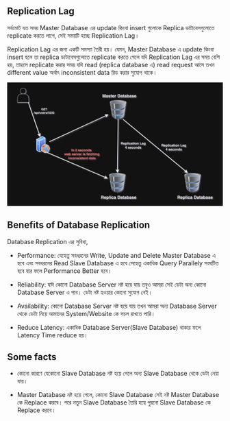 ## Replication Lag

সর্বমোট যত সময় Master Database এর update কিংবা insert গুলোকে Replica ডাটাবেসগুলোতে replicate করতে লাগে, সেই সময়টি হচ্ছে Replication Lag।

Replication Lag এর জন্য একটি সমস্যা তৈরী হয়। যেমন, Master Database এ update কিংবা insert হলে তা replica ডাটাবেসগুলোতে replicate করতে গেলে যদি Replication Lag এর সময় বেশি হয়, তাহলে replicate করার সময় যদি read (replica database এ) read request আসে তখন different value অর্থাৎ inconsistent data রিড করার সুযোগ থাকে। 

<p align="center">
  <img src="./images/db-replication-1.png" alt="replication">
</p>

## Benefits of Database Replication

Database Replication এর সুবিধা,

- Performance: যেহেতু সবধরনের Write, Update and Delete Master Database এ হবে এবং সবধরনের Read Slave Database এ হবে সেহেতু একাধিক Query Parallely সংঘটিত হবে যার ফলে Performance Better হবে। 

- Reliability: যদি কোনো Database Server নষ্ট হয়ে যায় তবুও আমরা সেই ডেটা অন্য কোনো Database Server এ পাব। ডেটা নষ্ট হওয়ার কোনো সুযোগ নেই।

- Availability: কোনো Database Server নষ্ট হয়ে যায় তখন আমরা অন্য Database Server থেকে ডেটা নিয়ে আমাদের System/Website কে সচল রাখতে পারি।

- Reduce Latency: একাধিক Database Server(Slave Database) থাকার ফলে Latency Time reduce হয়। 

## Some facts

- কোনো কারণে যেকোনো Slave Database নষ্ট হয়ে গেলে অন্য Slave Database থেকে ডেটা নেয়া যায়।

- Master Database নষ্ট হয়ে গেলে, কোনো Slave Database সেই নষ্ট Master Database কে Replace করবে। পরে নতুন Slave Database তৈরি হয়ে পুরনো Slave Database কে Replace করবে।

